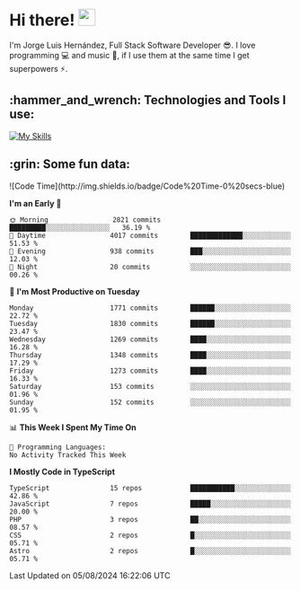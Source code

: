 <h1 align="left">
 <abc>
  <br>Hi there! <img src="https://user-images.githubusercontent.com/42378118/110234147-e3259600-7f4e-11eb-95be-0c4047144dea.gif" width="30"><br>
 </abc>
</h1>

I'm Jorge Luis Hernández, Full Stack Software Developer :sunglasses:. I love programming :computer: and music :musical_score:, if I use them at the same time I get superpowers :zap:. 


<h2 align="left">:hammer_and_wrench: Technologies and Tools I use:</h2>

[![My Skills](https://skillicons.dev/icons?i=js,ts,html,css,py,vue,react,next,nest,postgres,mysql)](https://skillicons.dev)

<h2 align="left">:grin: Some fun data:</h2>
<!--START_SECTION:waka-->
![Code Time](http://img.shields.io/badge/Code%20Time-0%20secs-blue)

**I'm an Early 🐤** 

```text
🌞 Morning                2821 commits        █████████░░░░░░░░░░░░░░░░   36.19 % 
🌆 Daytime                4017 commits        █████████████░░░░░░░░░░░░   51.53 % 
🌃 Evening                938 commits         ███░░░░░░░░░░░░░░░░░░░░░░   12.03 % 
🌙 Night                  20 commits          ░░░░░░░░░░░░░░░░░░░░░░░░░   00.26 % 
```
📅 **I'm Most Productive on Tuesday** 

```text
Monday                   1771 commits        ██████░░░░░░░░░░░░░░░░░░░   22.72 % 
Tuesday                  1830 commits        ██████░░░░░░░░░░░░░░░░░░░   23.47 % 
Wednesday                1269 commits        ████░░░░░░░░░░░░░░░░░░░░░   16.28 % 
Thursday                 1348 commits        ████░░░░░░░░░░░░░░░░░░░░░   17.29 % 
Friday                   1273 commits        ████░░░░░░░░░░░░░░░░░░░░░   16.33 % 
Saturday                 153 commits         ░░░░░░░░░░░░░░░░░░░░░░░░░   01.96 % 
Sunday                   152 commits         ░░░░░░░░░░░░░░░░░░░░░░░░░   01.95 % 
```


📊 **This Week I Spent My Time On** 

```text
💬 Programming Languages: 
No Activity Tracked This Week
```

**I Mostly Code in TypeScript** 

```text
TypeScript               15 repos            ███████████░░░░░░░░░░░░░░   42.86 % 
JavaScript               7 repos             █████░░░░░░░░░░░░░░░░░░░░   20.00 % 
PHP                      3 repos             ██░░░░░░░░░░░░░░░░░░░░░░░   08.57 % 
CSS                      2 repos             █░░░░░░░░░░░░░░░░░░░░░░░░   05.71 % 
Astro                    2 repos             █░░░░░░░░░░░░░░░░░░░░░░░░   05.71 % 
```




 Last Updated on 05/08/2024 16:22:06 UTC
<!--END_SECTION:waka-->
